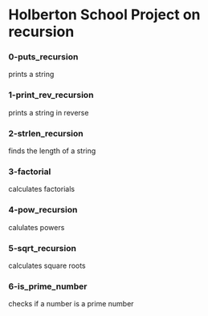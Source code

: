 # Holberton School Project on recursion

### 0-puts_recursion
prints a string
### 1-print_rev_recursion
prints a string in reverse
### 2-strlen_recursion
finds the length of a string
### 3-factorial
calculates factorials
### 4-pow_recursion
calulates powers
### 5-sqrt_recursion
calculates square roots
### 6-is_prime_number
checks if a number is a prime number

